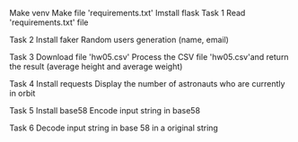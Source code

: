 Make venv
Make file 'requirements.txt'
Imstall flask
Task 1 
Read 'requirements.txt' file

Task 2 
Install faker
Random users generation (name, email)

Task 3 
Download file 'hw05.csv'
Process the CSV file 'hw05.csv'and return the result (average height and average weight)

Task 4
Install requests
Display the number of astronauts who are currently in orbit

Task 5
Install base58
Encode input string in base58

Task 6
Decode input string in base 58 in a original string